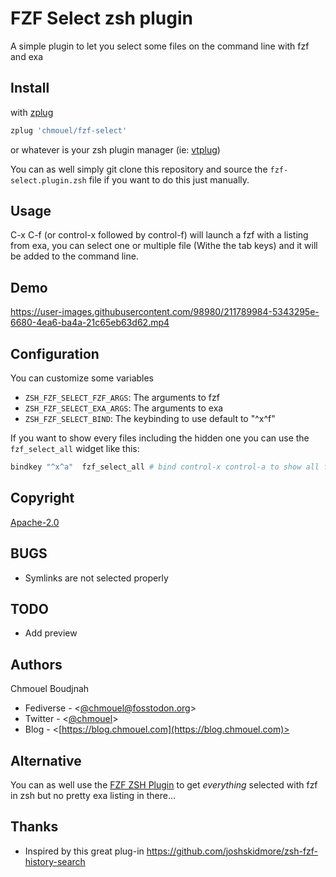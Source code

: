 # FZF Select zsh plugin

A simple plugin to let you select some files on the command line with fzf and exa

## Install

with [zplug](https://github.com/zplug/zplug)

```sh
zplug 'chmouel/fzf-select'
```

or whatever is your zsh plugin manager (ie: [vtplug](https://blog.chmouel.com/2022/03/18/vtplug-a-very-dumb-and-tiny-zsh-plugin-manager/))

You can as well simply git clone this repository and source the
`fzf-select.plugin.zsh` file if you want to do this just manually.

## Usage

C-x C-f (or control-x followed by control-f) will launch a fzf with a listing
from exa, you can select one or multiple file (Withe the tab keys) and it will
be added to the command line.

## Demo

https://user-images.githubusercontent.com/98980/211789984-5343295e-6680-4ea6-ba4a-21c65eb63d62.mp4


## Configuration

You can customize some variables

- `ZSH_FZF_SELECT_FZF_ARGS`: The arguments to fzf
- `ZSH_FZF_SELECT_EXA_ARGS`: The arguments to exa
- `ZSH_FZF_SELECT_BIND`: The keybinding to use default to "^x^f"

If you want to show every files including the hidden one you can use the `fzf_select_all` widget like this:

```bash
bindkey "^x^a"  fzf_select_all # bind control-x control-a to show all files including hidden one
```

## Copyright

[Apache-2.0](./LICENSE)

## BUGS

- Symlinks are not selected properly

## TODO

- Add preview

## Authors

Chmouel Boudjnah

- Fediverse - <[@chmouel@fosstodon.org](https://fosstodon.org/@chmouel)>
- Twitter - <[@chmouel](https://twitter.com/chmouel)>
- Blog  - <[https://blog.chmouel.com](https://blog.chmouel.com)>

## Alternative

You can as well use the [FZF ZSH Plugin](https://github.com/unixorn/fzf-zsh-plugin) to get *everything* selected with fzf in zsh but no pretty exa listing in there...

## Thanks

- Inspired by this great plug-in <https://github.com/joshskidmore/zsh-fzf-history-search>
